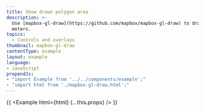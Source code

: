 ```yaml
---
title: Show drawn polygon area
description: >-
  Use [mapbox-gl-draw](https://github.com/mapbox/mapbox-gl-draw) to draw a polygon and [Turf.js](http://turfjs.org/) to calculate its area in square
  meters.
topics:
  - Controls and overlays
thumbnail: mapbox-gl-draw
contentType: example
layout: example
language:
- JavaScript
prependJs:
- "import Example from '../../components/example';"
- "import html from './mapbox-gl-draw.html';"
---
```


{{ <Example html={html} {...this.props} /> }}
